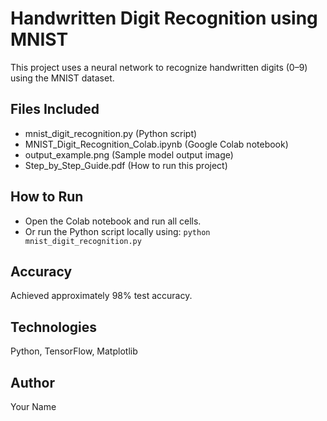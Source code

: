 # Handwritten Digit Recognition using MNIST

This project uses a neural network to recognize handwritten digits (0–9) using the MNIST dataset.

## Files Included
- mnist_digit_recognition.py (Python script)
- MNIST_Digit_Recognition_Colab.ipynb (Google Colab notebook)
- output_example.png (Sample model output image)
- Step_by_Step_Guide.pdf (How to run this project)

## How to Run
- Open the Colab notebook and run all cells.
- Or run the Python script locally using:
  `python mnist_digit_recognition.py`

## Accuracy
Achieved approximately 98% test accuracy.

## Technologies
Python, TensorFlow, Matplotlib

## Author
Your Name